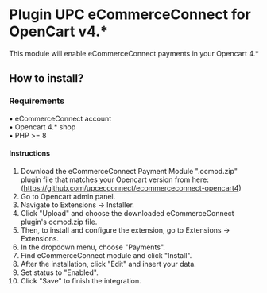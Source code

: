 # Plugin UPC eCommerceConnect for OpenCart v4.*
This module will enable eCommerceConnect payments in your Opencart 4.*

## How to install?

### Requirements
• eCommerceConnect account  
• Opencart 4.* shop  
• PHP >= 8

#### Instructions
1. Download the eCommerceConnect Payment Module ".ocmod.zip" plugin file that matches your Opencart version from here: (https://github.com/upcecconnect/ecommerceconnect-opencart4)
2. Go to Opencart admin panel.
3. Navigate to Extensions → Installer.
4. Click "Upload" and choose the downloaded eCommerceConnect plugin's ocmod.zip file.
5. Then, to install and configure the extension, go to Extensions → Extensions.
6. In the dropdown menu, choose "Payments".
7. Find eCommerceConnect module and click "Install".
8. After the installation, click "Edit" and insert your data. 
9. Set status to "Enabled".
10. Click "Save" to finish the integration.

